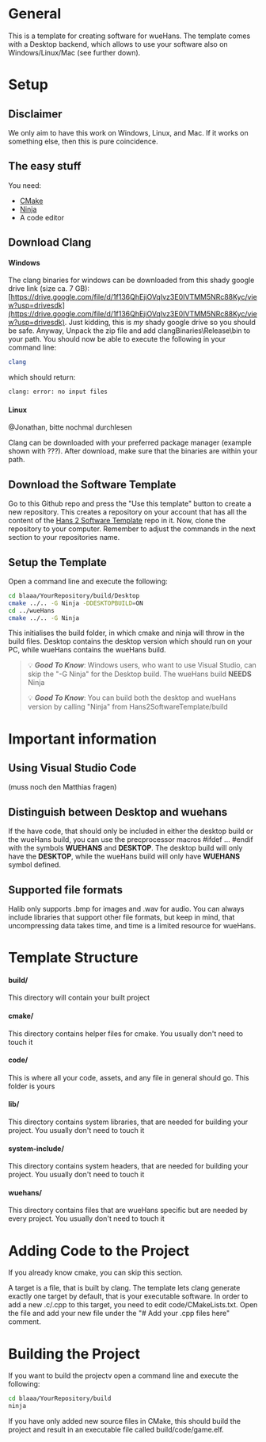 # General
This is a template for creating software for wueHans. The template comes with a Desktop backend, which allows to use your software also on Windows/Linux/Mac (see further down).

# Setup
## Disclaimer
We only aim to have this work on Windows, Linux, and Mac. If it works on something else, then this is pure coincidence.


## The easy stuff
You need:
- [CMake](https://cmake.org/download/)
- [Ninja](https://github.com/ninja-build/ninja/wiki/Pre-built-Ninja-packages)
- A code editor

## Download Clang
#### Windows
The clang binaries for windows can be downloaded from this shady google drive link (size ca. 7 GB): [https://drive.google.com/file/d/1f136QhEjiOVqIvz3E0IVTMM5NRc88Kyc/view?usp=drivesdk](https://drive.google.com/file/d/1f136QhEjiOVqIvz3E0IVTMM5NRc88Kyc/view?usp=drivesdk). Just kidding, this is *my* shady google drive so you should be safe. Anyway, Unpack the zip file and add clangBinaries\Release\bin to your path. You should now be able to execute the following in your command line:

```bash
clang
```
which should return:
```bash
clang: error: no input files
```

#### Linux
@Jonathan, bitte nochmal durchlesen

Clang can be downloaded with your preferred package manager (example shown with ???). After download, make sure that the binaries are within your path.

## Download the Software Template
Go to this Github repo and press the "Use this template" button to create a new repository. This creates a repository on your account that has all the content of the [Hans 2 Software Template](https://github.com/Byter64/Hans2SoftwareTemplate/tree/main) repo in it. Now, clone the repository to your computer. Remember to adjust the commands in the next section to your repositories name.

## Setup the Template
Open a command line and execute the following:
```bash
cd blaaa/YourRepository/build/Desktop
cmake ../.. -G Ninja -DDESKTOPBUILD=ON
cd ../wueHans
cmake ../.. -G Ninja
```
This initialises the build folder, in which cmake and ninja will throw in the build files. Desktop contains the desktop version which should run on your PC, while wueHans contains the wueHans build.
> 💡 **_Good To Know_**: Windows users, who want to use Visual Studio, can skip the "-G Ninja" for the Desktop build. The wueHans build **NEEDS** Ninja
> 
> 💡 **_Good To Know_**: You can build both the desktop and wueHans version by calling "Ninja" from Hans2SoftwareTemplate/build

# Important information
## Using Visual Studio Code
(muss noch den Matthias fragen)

## Distinguish between Desktop and wuehans
If the have code, that should only be included in either the desktop build or the wueHans build, you can use the precprocessor macros #ifdef ... #endif with the symbols **WUEHANS** and **DESKTOP**. The desktop build will only have the **DESKTOP**, while the wueHans build will only have **WUEHANS** symbol defined.

## Supported file formats
Halib only supports .bmp for images and .wav for audio. You can always include libraries that support other file formats, but keep in mind, that uncompressing data takes time, and time is a limited resource for wueHans.

# Template Structure
#### build/
This directory will contain your built project
#### cmake/
This directory contains helper files for cmake. You usually don't need to touch it
#### code/
This is where all your code, assets, and any file in general should go. This folder is yours
#### lib/
This directory contains system libraries, that are needed for building your project. You usually don't need to touch it
#### system-include/
This directory contains system headers, that are needed for building your project. You usually don't need to touch it
#### wuehans/
This directory contains files that are wueHans specific but are needed by every project. You usually don't need to touch it

# Adding Code to the Project
If you already know cmake, you can skip this section.

A target is a file, that is built by clang. The template lets clang generate exactly one target by default, that is your executable software. In order to add a new .c/.cpp to this target, you need to edit code/CMakeLists.txt. Open the file and add your new file under the "# Add your .cpp files here" comment.

# Building the Project
If you want to build the projectv open a command line and execute the following:
```bash
cd blaaa/YourRepository/build
ninja
```
If you have only added new source files in CMake, this should build the project and result in an executable file called build/code/game.elf.
